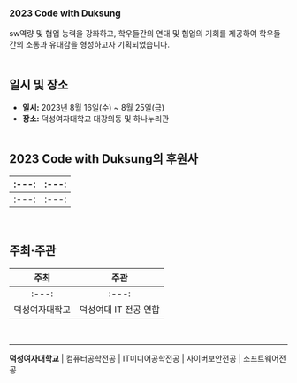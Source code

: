 ### **2023 Code with Duksung**

sw역량 및 협업 능력을 강화하고, 학우들간의 연대 및 협업의 기회를 제공하여 학우들간의 소통과 유대감을 형성하고자 기획되었습니다.  <br>
<br>

## **일시 및 장소**


- **일시:** 2023년 8월 16일(수) ~ 8월 25일(금)
- **장소:** 덕성여자대학교 대강의동 및 하나누리관 <br><br>

  
## **2023 Code with Duksung의 후원사**


| :---: | :---: |
| :---: | :---: |
| :---: | :---: |
<br>

## **주최·주관**

| 주최 | 주관 |
| :---: | :---: | 
| :---: | :---: |
| 덕성여자대학교 | 덕성여대 IT 전공 연합 | 

<br>

---

<strong>덕성여자대학교</strong> | 컴퓨터공학전공 | IT미디어공학전공 | 사이버보안전공 | 소프트웨어전공
